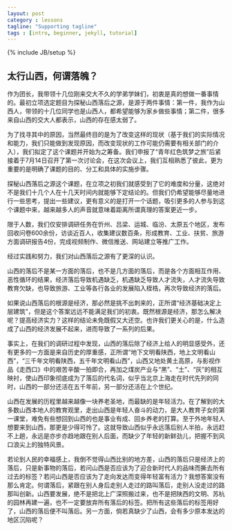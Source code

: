 ```yaml
---
layout: post
category : lessons
tagline: "Supporting tagline"
tags : [intro, beginner, jekyll, tutorial]
---
```

{% include JB/setup %}

## 太行山西，何谓落魄？

作为团长，我带领十几位刚来交大不久的学弟学妹们，初衷是真的想做一番事情的。最初立项选定题目为探秘山西落后之源，是源于两件事情：第一件，我作为山西人，带领的十几位同学也是山西人，都希望能够为家乡做些事情；第二件，很多来自山西的交大人都表示，山西的存在感太弱了。

为了找寻其中的原因，当然最终目的是为了改变这样的现状（基于我们的实际情况和能力，我们只能做到发现原因，而改变现状的工作可能仍需要有相关部门的介入），我们拟定了这个课题并开始为之筹备。我们申报了“青年红色筑梦之旅”后紧接着于7月14日召开了第一次讨论会，在这次会议上，我们互相熟悉了彼此，更为重要的是明确了课题的目的、分工和具体的实施步骤。

探秘山西落后之源这个课题，在立项之初我们就感受到了它的难度和分量，这绝对不是我们十几个人在十几天时间内就能够下定结论的。但我们仍希望能够尽量地进行一些思考，提出一些建议，更有意义的是打开一个话题，吸引更多的人参与到这个课题中来，越来越多人的声音就意味着距离所谓真理的答案更近一步。

限于人数，我们仅安排调研任务在忻州、吕梁、运城、临汾、太原五个地区，发布回收问卷600余份，访谈近百人，收集建议数百条，形成教育、工业、扶贫、旅游方面调研报告4份，完成视频制作、微信推送、网站建立等推广工作。

经过实践和努力，我们对山西落后之源有了更深的认识。

山西的落后不是某一方面的落后，也不是几方面的落后，而是各个方面相互作用、恶性循环的结果，经济落后导致机遇缺乏，机遇缺乏导致人才流失，人才流失导致教育欠缺，也导致旅游、工业等各行各业的发展陷入桎梏，再次导致经济的落后。

如果说山西落后的根源是经济，那必然是挑不出刺来的，正所谓“经济基础决定上层建筑”，但是这个答案远远不能满足我们的初衷。既然根源是经济，那怎么解决呢？提高经济实力？这样的结论未免既假又大还空。也许我们更关心的是，什么造成了山西的经济发展不起来，进而导致了一系列的后果。

事实上，在我们的调研过程中发现，山西的落后除了经济上给人的明显感受外，还有更多的一方面是来自历史的厚重感，正所谓“地下文明看陕西，地上文明看山西”，“三千年文明看陕西，五千年文明看山西”，山西又地处黄土高原，与影视作品《走西口》中的艰苦辛酸一拍即合，再加之煤炭产业与“黑”、“土”、“灰”的相互映衬，使山西印象彻底成为了落后的代名词，似乎当北京上海走在时代先列的同时，山西的一部分还活在五千年前，另一部分还活在上个世纪。

山西在发展的历程里越来越像一块养老圣地，而最缺的是年轻活力。在了解到的大多数山西本地人的教育观里，走出山西是年轻人奋斗的动力，是大人教育子女的第一课堂，难免有些想回到山西的也是事业有成、回乡养老的打算。至于外地年轻人想要来到山西，那更是少得可怜了。这就导致山西似乎永远落后别人半拍，永远赶不上趟，永远是亦步亦趋地跟在别人后面，而缺少了年轻的新鲜劲儿，把握不到风口浪尖上的独特风景。

若论到人民的幸福感上，我倒不觉得山西比别的地方差，山西的落后只是经济上的落后，只是新事物的落后，若问山西是否应该为了迎合新时代人的品味而撕去所有过去的标签？若问山西是否应该为了走向发达而变得年轻富有活力？我想答案没有那么肯定。何谓落后，紧跟在别人身后走别人走过的路叫落后，走别人没走过的路那叫创新。山西要发展，绝不是把北上广深照搬过来，也不是把陕西的文明、苏杭的园林再建一遍，也不一定要放弃所有落后的标签。把所有这些落后的标签用好了，山西的落后便不叫落后。另一方面，倘若真缺少了山西，会有多少原本发达的地区沉陷呢？
